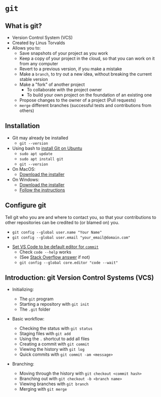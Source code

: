 # `git`

## What is git?
* Version Control System (VCS)
* Created by Linus Torvalds
* Allows you to:
  - Save snapshots of your project as you work
  - Keep a copy of your project in the cloud, so that you can work on it from any computer
  - Revert to a previous version, if you make a mistake
  - Make a `branch`, to try out a new idea, without breaking the current stable version
  - Make a "fork" of another project
    - To collaborate with the project owner
    - To build your own project on the foundation of an existing one
  - Propose changes to the owner of a project (Pull requests)
  - `merge` different branches (successful tests and contributions from others)

## Installation

* Git may already be installed
  - `git --version`
* Using bash to [install Git on Ubuntu](https://www.digitalocean.com/community/tutorials/how-to-install-git-on-ubuntu-20-04)
  - `sudo apt update`
  - `sudo apt install git`
  - `git --version`
* On MacOS:
  - [Download the installer](https://git-scm.com/book/en/v2/Getting-Started-Installing-Git#_installing_on_macos)
* On Windows:
  - [Download the installer](https://git-scm.com/download/win)
  - [Follow the instructions](https://phoenixnap.com/kb/how-to-install-git-windows)

## Configure git
Tell git who you are and where to contact you, so that your contributions to other repositories can be credited to (or blamed on) you.
- `git config --global user.name "Your Name"`
- `git config --global user.email "your_email@domain.com"`

* [Set VS Code to be default editor for `commit`](https://stackoverflow.com/a/36644561/1927589)
  * Check `code --help` works
  * (See [Stack Overflow answer](https://stackoverflow.com/a/36644561/1927589) if not)
  * `git config --global core.editor "code --wait"`

## Introduction: git Version Control Systems (VCS)
* Initializing:
  - The `git` program
  - Starting a repository with `git init`
  - The `.git` folder

* Basic workflow:
  - Checking the status with `git status`
  - Staging files with `git add`
  - Using the `.` shortcut to add all files
  - Creating a commit with `git commit`
  - Viewing the history with `git log`
  - Quick commits with `git commit -am <message>`

* Branching:
  - Moving through the history with `git checkout <commit hash>`
  - Branching out with `git checkout -b <branch name>`
  - Viewing branches with `git branch`
  - Merging with `git merge`
